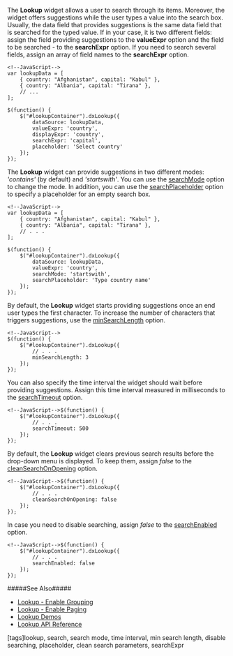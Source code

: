 The **Lookup** widget allows a user to search through its items. Moreover, the widget offers suggestions while the user types a value into the search box. Usually, the data field that provides suggestions is the same data field that is searched for the typed value. If in your case, it is two different fields: assign the field providing suggestions to the **valueExpr** option and the field to be searched - to the **searchExpr** option.  If you need to search several fields, assign an array of field names to the **searchExpr** option.

    <!--JavaScript-->
    var lookupData = [
        { country: "Afghanistan", capital: "Kabul" },
        { country: "Albania", capital: "Tirana" },
        // ...
    ];

    $(function() {
        $("#lookupContainer").dxLookup({
            dataSource: lookupData,
            valueExpr: 'country',
            displayExpr: 'country',
            searchExpr: 'capital',
            placeholder: 'Select country'
        });
    });

The **Lookup** widget can provide suggestions in two different modes: *'contains'* (by default) and *'startswith'*. You can use the [searchMode](/api-reference/10%20UI%20Widgets/dxDropDownList/1%20Configuration/searchMode.md '/Documentation/ApiReference/UI_Widgets/dxLookup/Configuration/#searchMode') option to change the mode. In addition, you can use the [searchPlaceholder](/api-reference/10%20UI%20Widgets/dxLookup/1%20Configuration/searchPlaceholder.md '/Documentation/ApiReference/UI_Widgets/dxLookup/Configuration/#searchPlaceholder') option to specify a placeholder for an empty search box.

    <!--JavaScript-->
    var lookupData = [
        { country: "Afghanistan", capital: "Kabul" },
        { country: "Albania", capital: "Tirana" },
        // . . .
    ];

    $(function() {
        $("#lookupContainer").dxLookup({
            dataSource: lookupData,
            valueExpr: 'country',
            searchMode: 'startswith',
            searchPlaceholder: 'Type country name'
        });
    });

By default, the **Lookup** widget starts providing suggestions once an end user types the first character. To increase the number of characters that triggers suggestions, use the [minSearchLength](/api-reference/10%20UI%20Widgets/dxDropDownList/1%20Configuration/minSearchLength.md '/Documentation/ApiReference/UI_Widgets/dxLookup/Configuration/#minSearchLength') option. 

    <!--JavaScript-->
    $(function() {
        $("#lookupContainer").dxLookup({
            // . . .
            minSearchLength: 3
        });
    });

You can also specify the time interval the widget should wait before providing suggestions. Assign this time interval measured in milliseconds to the [searchTimeout](/api-reference/10%20UI%20Widgets/dxDropDownList/1%20Configuration/searchTimeout.md '/Documentation/ApiReference/UI_Widgets/dxLookup/Configuration/#searchTimeout') option.

    <!--JavaScript-->$(function() {
        $("#lookupContainer").dxLookup({
            // . . .
            searchTimeout: 500
        });
    });

By default, the **Lookup** widget clears previous search results before the drop-down menu is displayed. To keep them, assign *false* to the [cleanSearchOnOpening](/api-reference/10%20UI%20Widgets/dxLookup/1%20Configuration/cleanSearchOnOpening.md '/Documentation/ApiReference/UI_Widgets/dxLookup/Configuration/#cleanSearchOnOpening') option.

    <!--JavaScript-->$(function() {
        $("#lookupContainer").dxLookup({
            // . . .
            cleanSearchOnOpening: false
        });
    });

In case you need to disable searching, assign *false* to the [searchEnabled](/api-reference/10%20UI%20Widgets/dxLookup/1%20Configuration/searchEnabled.md '/Documentation/ApiReference/UI_Widgets/dxLookup/Configuration/#searchEnabled') option.

    <!--JavaScript-->$(function() {
        $("#lookupContainer").dxLookup({
            // . . .
            searchEnabled: false
        });
    });

#####See Also#####
- [Lookup - Enable Grouping](/concepts/05%20Widgets/Lookup/10%20Enable%20Grouping.md '/Documentation/Guide/Widgets/Lookup/Enable_Grouping/')
- [Lookup - Enable Paging](/concepts/05%20Widgets/Lookup/15%20Enable%20Paging.md '/Documentation/Guide/Widgets/Lookup/Enable_Paging/')
- [Lookup Demos](https://js.devexpress.com/Demos/WidgetsGallery/Demo/Lookup/Basics)
- [Lookup API Reference](/api-reference/10%20UI%20Widgets/dxLookup '/Documentation/ApiReference/UI_Widgets/dxLookup/')

[tags]lookup, search, search mode, time interval, min search length, disable searching, placeholder, clean search parameters, searchExpr